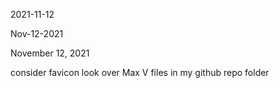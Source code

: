2021-11-12

Nov-12-2021

November 12, 2021


consider favicon
look over Max V files in my github repo folder
